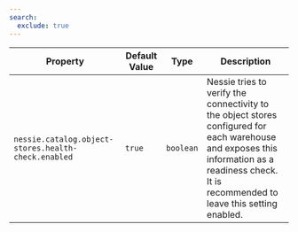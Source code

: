 ```yaml
---
search:
  exclude: true
---
```

<!--start-->

| Property | Default Value | Type | Description |
|----------|---------------|------|-------------|
| `nessie.catalog.object-stores.health-check.enabled` | `true` | `boolean` | Nessie tries to verify the connectivity to the object stores configured for each warehouse and  exposes this information as a readiness check.  It is recommended to leave this setting enabled. |
